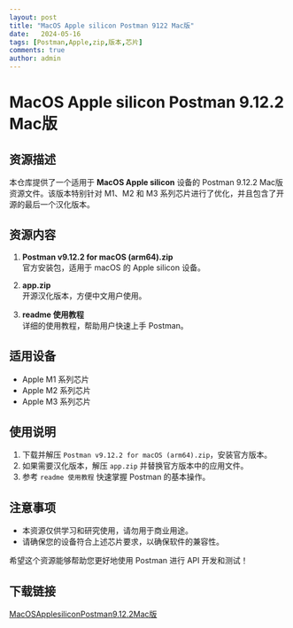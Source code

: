 ```yaml
---
layout: post
title: "MacOS Apple silicon Postman 9122 Mac版"
date:   2024-05-16
tags: [Postman,Apple,zip,版本,芯片]
comments: true
author: admin
---
```

# MacOS Apple silicon Postman 9.12.2 Mac版

## 资源描述

本仓库提供了一个适用于 **MacOS Apple silicon** 设备的 Postman 9.12.2 Mac版资源文件。该版本特别针对 M1、M2 和 M3 系列芯片进行了优化，并且包含了开源的最后一个汉化版本。

## 资源内容

1. **Postman v9.12.2 for macOS (arm64).zip**  
   官方安装包，适用于 macOS 的 Apple silicon 设备。

2. **app.zip**  
   开源汉化版本，方便中文用户使用。

3. **readme 使用教程**  
   详细的使用教程，帮助用户快速上手 Postman。

## 适用设备

- Apple M1 系列芯片
- Apple M2 系列芯片
- Apple M3 系列芯片

## 使用说明

1. 下载并解压 `Postman v9.12.2 for macOS (arm64).zip`，安装官方版本。
2. 如果需要汉化版本，解压 `app.zip` 并替换官方版本中的应用文件。
3. 参考 `readme 使用教程` 快速掌握 Postman 的基本操作。

## 注意事项

- 本资源仅供学习和研究使用，请勿用于商业用途。
- 请确保您的设备符合上述芯片要求，以确保软件的兼容性。

希望这个资源能够帮助您更好地使用 Postman 进行 API 开发和测试！

## 下载链接

[MacOSApplesiliconPostman9.12.2Mac版](https://pan.quark.cn/s/7f145d66a478)